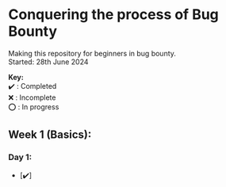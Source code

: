 # Conquering the process of Bug Bounty
Making this repository for beginners in bug bounty.   
Started: 28th June 2024

**Key:**  
   ✔️ : Completed  
   ❌ : Incomplete  
   ⭕ : In progress  

## Week 1 (Basics):
### Day 1:
- [✔️] []()
